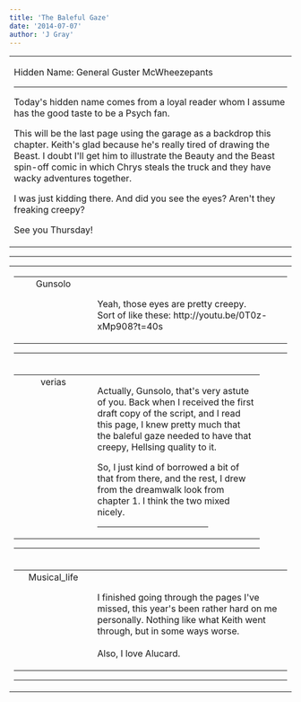 ```yaml
---
title: 'The Baleful Gaze'
date: '2014-07-07'
author: 'J Gray'
---
```


<div>
<!-- Main content here -->
<table border="0" class="post"><tbody><tr><td>
   
   <div class="post_body">
       <p>Hidden Name: General Guster McWheezepants</p><hr><p>Today's hidden name comes from a loyal reader whom I assume has the good taste to be a Psych fan.</p><p>This will be the last page using the garage as a backdrop this chapter. Keith's glad because he's really tired of drawing the Beast. I doubt I'll get him to illustrate the Beauty and the Beast spin-off comic in which Chrys steals the truck and they have wacky adventures together.</p><p>I was just kidding there. And did you see the eyes? Aren't they freaking creepy?</p><p>See you Thursday!</p>
   </div>
   </td></tr>
   </tbody></table><hr><table style="width:100%; border:0;" class="comment_table"><tbody><tr><td width="100%"><a name=""> </a><div style="width:100%;" class="comment"><table border="0" width="100%"><tbody><tr><td align="center" valign="top" width="125">
<span class="comment_title"><center>Gunsolo<br></center><a name="1527">&nbsp;</a></span><br>
<center><img src="https://www.gravatar.com/avatar.php?gravatar_id=a94f16ab08c7abb74820e668722a5ffc&amp;default=http%3A%2F%2Fmysteriesofthearcana.com%2Ftemplates%2Fmain%2Fimages%2Favatar.gif&amp;size=80&amp;rating=g" border="0" alt=""></center>
</td>
<td valign="top">


<p class="comment_text"> </p><p class="comment_text"><br> Yeah, those eyes are pretty creepy.<br>Sort of like these: http://youtu.be/0T0z-xMp908?t=40s<br></p>
 

</td></tr></tbody></table>
<hr></div></td></tr><tr><td width="100%"><a name=""> </a><div style="width:90%;" class="comment2"><table border="0" width="100%"><tbody><tr><td align="center" valign="top" width="125">
<span class="comment_title"><center>verias</center><a name="1537">&nbsp;</a></span><br>
<center><img src="https://www.gravatar.com/avatar.php?gravatar_id=e3c6cf33692a98b575c642080d14c26a&amp;default=http%3A%2F%2Fmysteriesofthearcana.com%2Ftemplates%2Fmain%2Fimages%2Favatar.gif&amp;size=100&amp;rating=g" border="0" alt=""></center>
</td>
<td valign="top">


<p class="comment_text"> </p><p class="comment_text">Actually, Gunsolo, that's very astute of you.  Back when I received the first draft copy of the script, and I read this page, I knew pretty much that the baleful gaze needed to have that creepy, Hellsing quality to it.&nbsp;</p><div>So, I just kind of borrowed a bit of that from there, and the rest, I drew from the dreamwalk look from chapter 1. I think the two mixed nicely.</div>
 <hr width="70%">

</td></tr></tbody></table>
<hr></div></td></tr><tr><td width="100%"><a name=""> </a><div style="width:100%;" class="comment"><table border="0" width="100%"><tbody><tr><td align="center" valign="top" width="125">
<span class="comment_title"><center>Musical_life<br></center><a name="1542">&nbsp;</a></span><br>
<center><img src="https://www.gravatar.com/avatar.php?gravatar_id=6f86cb0ffa70485e791906edfc2d1247&amp;default=http%3A%2F%2Fmysteriesofthearcana.com%2Ftemplates%2Fmain%2Fimages%2Favatar.gif&amp;size=80&amp;rating=g" border="0" alt=""></center>
</td>
<td valign="top">


<p class="comment_text"> </p><p class="comment_text"><br> I finished going through the pages I've missed, this year's been rather hard on me personally. Nothing like what Keith went through, but in some ways worse.<br><br>Also, I love Alucard.<br></p>
 

</td></tr></tbody></table>
<hr></div></td></tr></tbody></table>
<!-- End main content -->
              </div>
